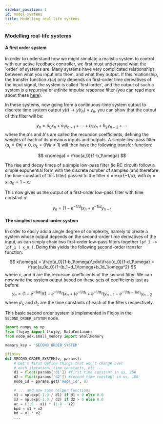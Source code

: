 ```yaml
---
sidebar_position: 1
id: model-systems
title: Modelling real life systems
---
```



### Modelling real-life systems

#### A first order system

In order to understand how we might simulate a realistic system to control with our active feedback controller, we first must understand what the 'order' of systems are. Many systems have very complicated relationships between what you input into them, and what they output. If this relationship, the transfer function $x(\omega)$ only depends on first-order time derivatives of the input signal, the system is called 'first-order', and the output of such a system is a *recursive* or *infinite impulse response* filter (you can read more about these [here](https://en.wikipedia.org/wiki/Infinite_impulse_response)).

In these systems, now going from a continuous-time system output to discrete time system output $y(t)\rightarrow y(t_n)\equiv y_n$, you can show that the output of this filter will be:

$$
y_n = a_0x_n + a_1x_{n-1} + \cdots + b_1y_n + b_2y_{n-2}+\cdots
$$
where the $a$'s and $b$'s are called the recursion coefficients, defining the weights of each of its previous inputs and outputs. A simple low-pass filter ($a_j=0\forall j\neq 0$, $b_k=0\forall k\neq 1$) will then have the following transfer function:

$$
x(\omega) = \frac{a_0}{1-b_1\omega}
$$

The rise and decay times of a simple low-pass filter (ie RC circuit) follow a simple exponential form with the discrete number of samples (and therefore the time-constant of this filter) passed to the filter $x=\exp\{-1/d\}$, with $b_1=x,a_0=1-x$.

This now gives us the output of a first-order low-pass filter with time constant $d$:

$$
y_n = (1-e^{-1/d})x_n + e^{-1/d}y_{n-1}
$$

#### The simplest second-order system

In order to easily add a single degree of complexity, namely to create a system whose output depends on the second-order time derivatives of the input, as can simply chain two first-order low-pass filters together `lpf_2 -> lpf_1 ( x_n )`. Doing this yields the following second-order transfer function:

$$
x(\omega) = \frac{a_0}{1-b_1\omega}\cdot\frac{c_0}{1-d_1\omega} = \frac{a_0c_0}{1-(b_1+d_1)\omega+b_1d_1\omega^2}
$$
where $c$, and $d$ are the recursion coefficients of the second filter. We can now write the system output based on these sets of coefficients just as before:
$$
y_n = (1-e^{-1/d_1})(1-e^{-1/d_2})x_n + (e^{-1/d_1}+e^{-1/d_2})y_{n-1} - e^{-1/d_1 - 1/d_2}y_{n-2}
$$
where $d_1$, and $d_2$ are the time constants of each of the filters respectively.

This basic second order system is implemented in Flojoy in the `SECOND_ORDER_SYSTEM` node.

``` python title=SECOND_ORDER_SYSTEM.py
import numpy as np
from flojoy import flojoy, DataContainer
from node_sdk.small_memory import SmallMemory

memory_key = 'SECOND_ORDER_SYSTEM'

@flojoy
def SECOND_ORDER_SYSTEM(v, params):
    # Let's first define things that won't change over
    # each iteration: time constants, etc ...
    d1 = float(params['d1']) #first time constant in us, 250
    d2 = float(params['d2']) #second time constant in us, 100
    node_id = params.get('node_id', 0)

    # ... and now some helper functions
    x1 = np.exp(-1.0 / d1) if d1 > 0 else 0.0
    x2 = np.exp(-1.0 / d2) if d2 > 0 else 0.0
    ac = (1.0 - x1) * (1.0 - x2)
    bpd = x1 + x2
    bd = x1 * x2
    ...
```
